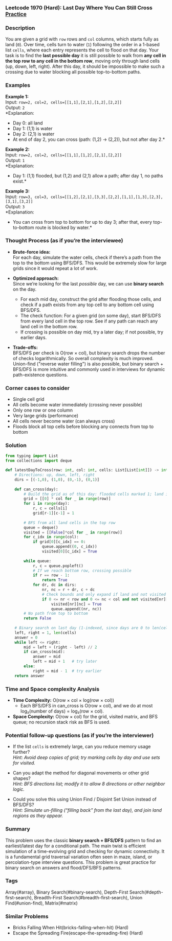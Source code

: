 ### Leetcode 1970 (Hard): Last Day Where You Can Still Cross [Practice](https://leetcode.com/problems/last-day-where-you-can-still-cross)

### Description  
You are given a grid with `row` rows and `col` columns, which starts fully as land (`0`). Over time, cells turn to water (`1`) following the order in a 1-based list `cells`, where each entry represents the cell to flood on that day. Your task is to find the **last possible day** it is still possible to walk from **any cell in the top row to any cell in the bottom row**, moving only through land cells (up, down, left, right). After this day, it should be impossible to make such a crossing due to water blocking all possible top-to-bottom paths.

### Examples  

**Example 1:**  
Input: `row=2, col=2, cells=[[1,1],[2,1],[1,2],[2,2]]`  
Output: `2`  
*Explanation:  
- Day 0: all land  
- Day 1: (1,1) is water  
- Day 2: (2,1) is water
- At end of day 2, you can cross (path: (1,2) → (2,2)), but not after day 2.*

**Example 2:**  
Input: `row=2, col=2, cells=[[1,1],[1,2],[2,1],[2,2]]`  
Output: `1`  
*Explanation:  
- Day 1: (1,1) flooded, but (1,2) and (2,1) allow a path; after day 1, no paths exist.*

**Example 3:**  
Input: `row=3, col=3, cells=[[1,2],[2,1],[3,3],[2,2],[1,1],[1,3],[2,3],[3,1],[3,2]]`  
Output: `3`  
*Explanation:  
- You can cross from top to bottom for up to day 3; after that, every top-to-bottom route is blocked by water.*

### Thought Process (as if you’re the interviewee)  
- **Brute-force idea:**  
  For each day, simulate the water cells, check if there’s a path from the top to the bottom using BFS/DFS. This would be extremely slow for large grids since it would repeat a lot of work.

- **Optimized approach:**  
  Since we’re looking for the last *possible* day, we can use **binary search** on the day.  
    - For each mid day, construct the grid after flooding those cells, and check if a path exists from any top cell to any bottom cell using BFS/DFS.
    - The check function: For a given grid (on some day), start BFS/DFS from every land cell in the top row. See if any path can reach any land cell in the bottom row.
  - If crossing is possible on day mid, try a later day; if not possible, try earlier days.

- **Trade-offs:**  
  BFS/DFS per check is O(row × col), but binary search drops the number of checks logarithmically. So overall complexity is much improved.  
  Union-find ("reverse water filling") is also possible, but binary search + BFS/DFS is more intuitive and commonly used in interviews for dynamic path-existence questions.

### Corner cases to consider  
- Single cell grid
- All cells become water immediately (crossing never possible)
- Only one row or one column
- Very large grids (performance)
- All cells never become water (can always cross)
- Floods block all top cells before blocking any connects from top to bottom

### Solution

```python
from typing import List
from collections import deque

def latestDayToCross(row: int, col: int, cells: List[List[int]]) -> int:
    # Directions: up, down, left, right
    dirs = [(-1,0), (1,0), (0,-1), (0,1)]
    
    def can_cross(day):
        # Build the grid as of this day: flooded cells marked 1; land is 0
        grid = [[0] * col for _ in range(row)]
        for i in range(day):
            r, c = cells[i]
            grid[r-1][c-1] = 1
        
        # BFS from all land cells in the top row
        queue = deque()
        visited = [[False]*col for _ in range(row)]
        for c_idx in range(col):
            if grid[0][c_idx] == 0:
                queue.append((0, c_idx))
                visited[0][c_idx] = True
        
        while queue:
            r, c = queue.popleft()
            # If we reach bottom row, crossing possible
            if r == row - 1:
                return True
            for dr, dc in dirs:
                nr, nc = r + dr, c + dc
                # Check bounds and only expand if land and not visited
                if 0 <= nr < row and 0 <= nc < col and not visited[nr][nc] and grid[nr][nc] == 0:
                    visited[nr][nc] = True
                    queue.append((nr, nc))
        # No path from top to bottom
        return False
    
    # Binary search on last day (1-indexed, since days are 0 to len(cells))
    left, right = 1, len(cells)
    answer = 0
    while left <= right:
        mid = left + (right - left) // 2
        if can_cross(mid):
            answer = mid
            left = mid + 1   # try later
        else:
            right = mid - 1  # try earlier
    return answer
```

### Time and Space complexity Analysis  

- **Time Complexity:** O(row × col × log(row × col))
  - Each BFS/DFS in can_cross is O(row × col), and we do at most log₂(number of days) = log₂(row × col).
- **Space Complexity:** O(row × col) for the grid, visited matrix, and BFS queue; no recursion stack risk as BFS is used.

### Potential follow-up questions (as if you’re the interviewer)  

- If the list `cells` is extremely large, can you reduce memory usage further?  
  *Hint: Avoid deep copies of grid; try marking cells by day and use sets for visited.*

- Can you adapt the method for diagonal movements or other grid shapes?  
  *Hint: BFS directions list; modify it to allow 8 directions or other neighbor logic.*

- Could you solve this using Union Find / Disjoint Set Union instead of BFS/DFS?  
  *Hint: Simulate un-filling (“filling back” from the last day), and join land regions as they appear.*

### Summary
This problem uses the classic **binary search + BFS/DFS** pattern to find an earliest/latest day for a conditional path. The main twist is efficient simulation of a time-evolving grid and checking for dynamic connectivity. It is a fundamental grid traversal variation often seen in maze, island, or percolation-type interview questions. This problem is great practice for binary search on answers and flood/DFS/BFS patterns.

### Tags
Array(#array), Binary Search(#binary-search), Depth-First Search(#depth-first-search), Breadth-First Search(#breadth-first-search), Union Find(#union-find), Matrix(#matrix)

### Similar Problems
- Bricks Falling When Hit(bricks-falling-when-hit) (Hard)
- Escape the Spreading Fire(escape-the-spreading-fire) (Hard)